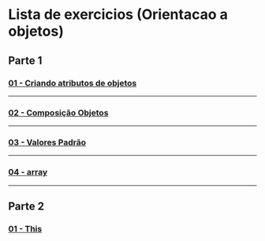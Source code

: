 # Lista de exercicios (Orientacao a objetos)

## Parte 1

### [01 - Criando atributos de objetos](/)
----
### [02 - Composição Objetos ](/)
----
### [03 - Valores Padrão ](/)
----
### [04 - array](/)
----

## Parte 2

### [01 - This](/)

